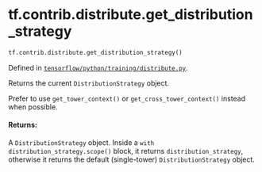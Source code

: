 <div itemscope itemtype="http://developers.google.com/ReferenceObject">
<meta itemprop="name" content="tf.contrib.distribute.get_distribution_strategy" />
</div>

# tf.contrib.distribute.get_distribution_strategy

``` python
tf.contrib.distribute.get_distribution_strategy()
```



Defined in [`tensorflow/python/training/distribute.py`](https://www.tensorflow.org/code/tensorflow/python/training/distribute.py).

Returns the current `DistributionStrategy` object.

Prefer to use `get_tower_context()` or `get_cross_tower_context()`
instead when possible.

#### Returns:

A `DistributionStrategy` object. Inside a
`with distribution_strategy.scope()` block, it returns
`distribution_strategy`, otherwise it returns the default
(single-tower) `DistributionStrategy` object.